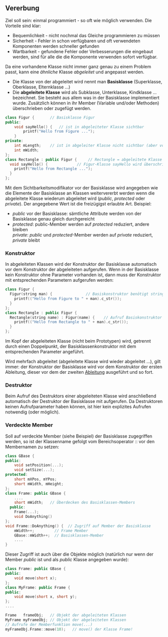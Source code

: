 ## Vererbung

Ziel soll sein: einmal programmiert - so oft wie möglich verwenden. Die Vorteile sind klar:

- Bequemlichkeit - nicht nochmal das Gleiche programmieren zu müssen
- Sicherheit - Fehler in schon verfügbaren und oft verwendeten Komponenten werden schneller gefunden
- Wartbarkeit - gefundene Fehler oder Verbesserungen die eingebaut werden, sind für alle die die Komponente verwenden sofort verfügbar.

Da eine vorhandene Klasse nicht immer ganz genau zu einem Problem passt, kann eine *ähnliche* Klasse *abgeleitet* und angepasst werden.

- Die Klasse von der abgeleitet wird nennt man **Basisklasse** (Superklasse, Oberklasse, Elternklasse …)
- Die **abgeleitete Klasse** wird als Subklasse, Unterklasse, Kindklasse … bezeichnet. Sie besteht aus allem was in der Basisklasse implementiert wurde. Zusätzlich können in ihr Member (Variable und/oder Methoden) überschrieben oder zugefügt werden.

```c++
class Figur {		// Basisklasse Figur
public:
    void sayHello() {	// ist in abgeleiteter Klasse sichtbar
        printf("Hello from Figure ...");
    }
private:
    int mLength;	// ist in abgeleiter Klasse nicht sichtbar (aber vorhanden)
    int mWidth;
};
class Rectangle : public Figur {	 // Rectangle = abgeleitete Klasse (von Basisklasse Figur) - mit public: Sichtbarkeit wird direkt übernommen
  void sayHello() {				// Figur-Klasse sayHello wird überschrieben
    printf("Hello from Rectangle ...");
  }
};
```

Mit dem Sichtbarkeitsmodifikator vor der Basisklasse wird angegeben wie die Elemente der Basisklasse an Klassen weitervererbt werden wenn die abgeleitete Klasse wiederum abgeleitet wird (*public*, *protected* oder *private*). Der angegebene Wert ist die freizügigst erlaubte Art. Beispiel:

- *public* vor der Basisklasse: sämtliche Attribute werden von der Basisklasse genau gleich durchgereicht
- *protected*: public-Member werden auf *protected* reduziert, andere bleiben  
  *private*: *public* und *protected*-Member werden auf *private* reduziert, *private* bleibt

### Konstruktor

In abgeleiteten Klassen wird der Konstruktor der Basisklasse automatisch vor dem Konstruktor der abgeleiteten aufgerufen. Wenn in der Basisklasse kein Konstruktor ohne Parameter vorhanden ist, dann muss der Konstruktor mit entsprechenden Parametern aufgerufen werden:

```c++
class Figur {
  Figur(string man) {				// Basiskonstruktor benötigt string
    printf(("Hello from Figure to " + man).c_str());
  }
};
class Rectangle : public Figur {
  Rectangle(string name) : Figur(name) {	// Aufruf Basiskonstruktor mit c-String
    printf(("Hello from Rectangle to " + man).c_str());
  }
};
```

Im Kopf der abgeleiteten Klasse (nicht beim Prototypen) wird, getrennt durch einen Doppelpunkt, der Basisklassenkonstruktor mit dem entsprechenden Parameter angeführt.

Wird mehrfach abgeleitet (abgeleitete Klasse wird wieder abgeleitet …), gilt immer: der Konstruktor der Basisklasse wird vor dem Konstruktor der ersten Ableitung, dieser vor dem der zweiten [Ableitung](../../Mathematik/mathe%20(3)/Differenzialrechnung.md) ausgeführt und so fort.

### Destruktor

Beim Aufruf des Destruktors einer abgeleiteten Klasse wird anschließend automatisch der Destruktor der Basisklasse mit aufgerufen. Da Destruktoren keinen Aufrufparameter haben können, ist hier kein explizites Aufrufen notwendig (oder möglich).

### Verdeckte Member

Soll auf verdeckte Member (siehe Beispiel) der Basisklasse zugegriffen werden, so ist der Klassenname gefolgt vom Bereichsoperator :: vor den Membernamen zu setzen:

```c++
class GBase {
public:
    void setPosition(...);
    void setSize(...);
protected:
    short mXPos, mYPos;
    short mWidth, mHeight;
};
class Frame: public GBase {
    ....
    short mWidth;	// Überdecken des Basisklassen-Members
  public:
    Frame(...);
    void DoAnything()
};
void Frame::DoAnything() {	// Zugriff auf Member der Basisklasse
    mWidth++;         // Frame Member
    GBase::mWidth++;  // Basisklassen-Member
    ....
}
```

Dieser Zugriff ist auch über die Objekte möglich (natürlich nur wenn der Member *public* ist und als *public* Klasse angegeben wurde):

```c++
class Frame: public GBase {
public:
    void move(short x);
};
class MyFrame: public Frame {
public:
    void move(short x, short y);
};
....

Frame   frameObj;	// Objekt der abgeleiteten Klassen
MyFrame myFrameObj;	// Objekt der abgeleiteten Klassen
// Aufrufe der Memberfunktion move(...)
myFrameObj.Frame::move(10);   // move() der Klasse Frame!
```